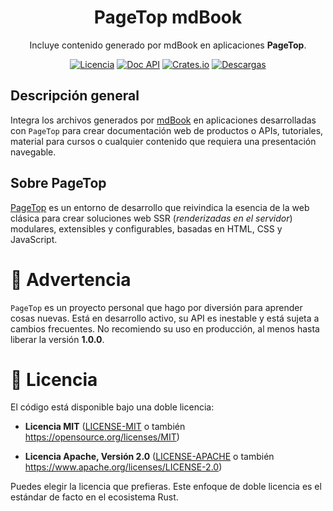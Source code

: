 <div align="center">

<h1>PageTop mdBook</h1>

<p>Incluye contenido generado por mdBook en aplicaciones <strong>PageTop</strong>.</p>

[![Licencia](https://img.shields.io/badge/license-MIT%2FApache-blue.svg?label=Licencia&style=for-the-badge)](#-license)
[![Doc API](https://img.shields.io/docsrs/pagetop-mdbook?label=Doc%20API&style=for-the-badge&logo=Docs.rs)](https://docs.rs/pagetop-mdbook)
[![Crates.io](https://img.shields.io/crates/v/pagetop-mdbook.svg?style=for-the-badge&logo=ipfs)](https://crates.io/crates/pagetop-mdbook)
[![Descargas](https://img.shields.io/crates/d/pagetop-mdbook.svg?label=Descargas&style=for-the-badge&logo=transmission)](https://crates.io/crates/pagetop-mdbook)

</div>

## Descripción general

Integra los archivos generados por [mdBook](https://rust-lang.github.io/mdBook/) en aplicaciones
desarrolladas con `PageTop` para crear documentación web de productos o APIs, tutoriales, material
para cursos o cualquier contenido que requiera una presentación navegable.

## Sobre PageTop

[PageTop](https://docs.rs/pagetop) es un entorno de desarrollo que reivindica la esencia de la web
clásica para crear soluciones web SSR (*renderizadas en el servidor*) modulares, extensibles y
configurables, basadas en HTML, CSS y JavaScript.


# 🚧 Advertencia

`PageTop` es un proyecto personal que hago por diversión para aprender cosas nuevas. Está en
desarrollo activo, su API es inestable y está sujeta a cambios frecuentes. No recomiendo su uso en
producción, al menos hasta liberar la versión **1.0.0**.


# 📜 Licencia

El código está disponible bajo una doble licencia:

  * **Licencia MIT**
    ([LICENSE-MIT](LICENSE-MIT) o también https://opensource.org/licenses/MIT)

  * **Licencia Apache, Versión 2.0**
    ([LICENSE-APACHE](LICENSE-APACHE) o también https://www.apache.org/licenses/LICENSE-2.0)

Puedes elegir la licencia que prefieras. Este enfoque de doble licencia es el estándar de facto en
el ecosistema Rust.
